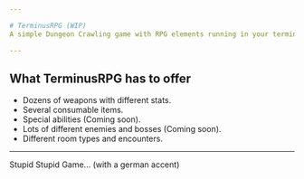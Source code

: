 ```yaml
---

# TerminusRPG (WIP)
A simple Dungeon Crawling game with RPG elements running in your terminal.

---
```


## What TerminusRPG has to offer
  - Dozens of weapons with different stats.
  - Several consumable items.
  - Special abilities (Coming soon).
  - Lots of different enemies and bosses (Coming soon).
  - Different room types and encounters.
---
Stupid Stupid Game... (with a german accent)